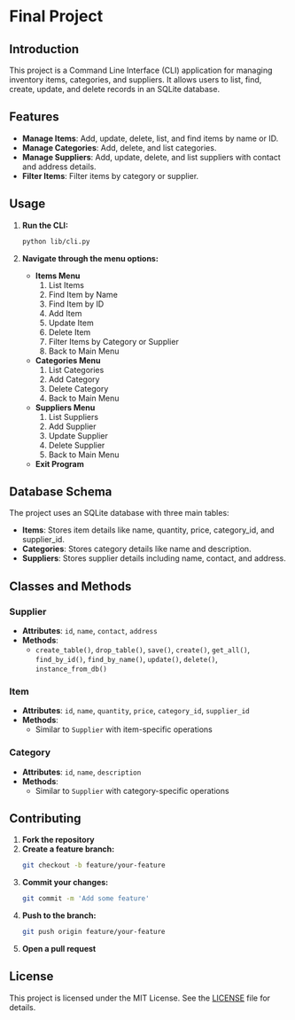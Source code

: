 # Final Project

## Introduction
This project is a Command Line Interface (CLI) application for managing inventory items, categories, and suppliers. It allows users to list, find, create, update, and delete records in an SQLite database.

## Features
- **Manage Items**: Add, update, delete, list, and find items by name or ID.
- **Manage Categories**: Add, delete, and list categories.
- **Manage Suppliers**: Add, update, delete, and list suppliers with contact and address details.
- **Filter Items**: Filter items by category or supplier.

## Usage
1. **Run the CLI:**
    ```sh
    python lib/cli.py
    ```

2. **Navigate through the menu options:**
    - **Items Menu**
        1. List Items
        2. Find Item by Name
        3. Find Item by ID
        4. Add Item
        5. Update Item
        6. Delete Item
        7. Filter Items by Category or Supplier
        8. Back to Main Menu
    - **Categories Menu**
        1. List Categories
        2. Add Category
        3. Delete Category
        4. Back to Main Menu
    - **Suppliers Menu**
        1. List Suppliers
        2. Add Supplier
        3. Update Supplier
        4. Delete Supplier
        5. Back to Main Menu
    - **Exit Program**

## Database Schema
The project uses an SQLite database with three main tables:
- **Items**: Stores item details like name, quantity, price, category_id, and supplier_id.
- **Categories**: Stores category details like name and description.
- **Suppliers**: Stores supplier details including name, contact, and address.

## Classes and Methods
### Supplier
- **Attributes**: `id`, `name`, `contact`, `address`
- **Methods**:
    - `create_table()`, `drop_table()`, `save()`, `create()`, `get_all()`, `find_by_id()`, `find_by_name()`, `update()`, `delete()`, `instance_from_db()`

### Item
- **Attributes**: `id`, `name`, `quantity`, `price`, `category_id`, `supplier_id`
- **Methods**:
    - Similar to `Supplier` with item-specific operations

### Category
- **Attributes**: `id`, `name`, `description`
- **Methods**:
    - Similar to `Supplier` with category-specific operations

## Contributing
1. **Fork the repository**
2. **Create a feature branch:**
    ```sh
    git checkout -b feature/your-feature
    ```
3. **Commit your changes:**
    ```sh
    git commit -m 'Add some feature'
    ```
4. **Push to the branch:**
    ```sh
    git push origin feature/your-feature
    ```
5. **Open a pull request**

## License
This project is licensed under the MIT License. See the [LICENSE](LICENSE.md) file for details.
